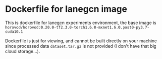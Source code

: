 # Dockerfile for lanegcn image

This is dockerfile for lanegcn experiments environment, the base image is `horovod/horovod:0.20.0-tf2.3.0-torch1.6.0-mxnet1.6.0.post0-py3.7-cuda10.1`

Dockerfile is just for viewing, and cannot be built directly on your machine since processed data `dataset.tar.gz` is not provided (I don't have that big cloud storage...).